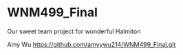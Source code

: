 # WNM499_Final
Our sweet team project for wonderful Halmiton

Amy Wu https://github.com/amyywu214/WNM499_Final.git